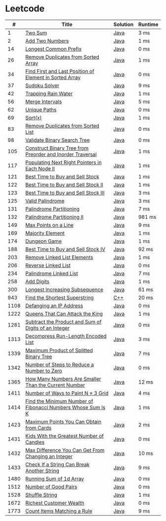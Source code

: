 # Leetcode

| # | Title | Solution | Runtime |
|---| ----- | -------- | ------- |
|1|[ Two Sum](https://leetcode.com/problems/two-sum/)|[Java](./solutions/1.%20Two%20Sum.java)|3 ms|
|2|[ Add Two Numbers](https://leetcode.com/problems/add-two-numbers/)|[Java](./solutions/2.%20Add%20Two%20Numbers.java)|1 ms|
|14|[ Longest Common Prefix](https://leetcode.com/problems/longest-common-prefix/)|[Java](./solutions/14.%20Longest%20Common%20Prefix.java)|0 ms|
|26|[ Remove Duplicates from Sorted Array](https://leetcode.com/problems/remove-duplicates-from-sorted-array/)|[Java](./solutions/26.%20Remove%20Duplicates%20from%20Sorted%20Array.java)|1 ms|
|34|[ Find First and Last Position of Element in Sorted Array](https://leetcode.com/problems/find-first-and-last-position-of-element-in-sorted-array/)|[Java](./solutions/34.%20Find%20First%20and%20Last%20Position%20of%20Element%20in%20Sorted%20Array.java)|0 ms|
|37|[ Sudoku Solver](https://leetcode.com/problems/sudoku-solver/)|[Java](./solutions/37.%20Sudoku%20Solver.java)|9 ms|
|42|[ Trapping Rain Water](https://leetcode.com/problems/trapping-rain-water/)|[Java](./solutions/42.%20Trapping%20Rain%20Water.java)|1 ms|
|56|[ Merge Intervals](https://leetcode.com/problems/merge-intervals/)|[Java](./solutions/56.%20Merge%20Intervals.java)|5 ms|
|62|[ Unique Paths](https://leetcode.com/problems/unique-paths/)|[Java](./solutions/62.%20Unique%20Paths.java)|0 ms|
|69|[ Sqrt(x)](https://leetcode.com/problems/sqrtx/)|[Java](./solutions/69.%20Sqrt(x).java)|1 ms|
|83|[ Remove Duplicates from Sorted List](https://leetcode.com/problems/remove-duplicates-from-sorted-list/)|[Java](./solutions/83.%20Remove%20Duplicates%20from%20Sorted%20List.java)|0 ms|
|98|[ Validate Binary Search Tree](https://leetcode.com/problems/validate-binary-search-tree/)|[Java](./solutions/98.%20Validate%20Binary%20Search%20Tree.java)|0 ms|
|105|[ Construct Binary Tree from Preorder and Inorder Traversal](https://leetcode.com/problems/construct-binary-tree-from-preorder-and-inorder-traversal/)|[Java](./solutions/105.%20Construct%20Binary%20Tree%20from%20Preorder%20and%20Inorder%20Traversal.java)|1 ms|
|117|[ Populating Next Right Pointers in Each Node II](https://leetcode.com/problems/populating-next-right-pointers-in-each-node-ii/)|[Java](./solutions/117.%20Populating%20Next%20Right%20Pointers%20in%20Each%20Node%20II.java)|1 ms|
|121|[ Best Time to Buy and Sell Stock](https://leetcode.com/problems/best-time-to-buy-and-sell-stock/)|[Java](./solutions/121.%20Best%20Time%20to%20Buy%20and%20Sell%20Stock.java)|1 ms|
|122|[ Best Time to Buy and Sell Stock II](https://leetcode.com/problems/best-time-to-buy-and-sell-stock-ii/)|[Java](./solutions/122.%20Best%20Time%20to%20Buy%20and%20Sell%20Stock%20II.java)|1 ms|
|123|[ Best Time to Buy and Sell Stock III](https://leetcode.com/problems/best-time-to-buy-and-sell-stock-iii/)|[Java](./solutions/123.%20Best%20Time%20to%20Buy%20and%20Sell%20Stock%20III.java)|3 ms|
|125|[ Valid Palindrome](https://leetcode.com/problems/valid-palindrome/)|[Java](./solutions/125.%20Valid%20Palindrome.java)|3 ms|
|131|[ Palindrome Partitioning](https://leetcode.com/problems/palindrome-partitioning/)|[Java](./solutions/131.%20Palindrome%20Partitioning.java)|7 ms|
|132|[ Palindrome Partitioning II](https://leetcode.com/problems/palindrome-partitioning-ii/)|[Java](./solutions/132.%20Palindrome%20Partitioning%20II.java)|981 ms|
|149|[ Max Points on a Line](https://leetcode.com/problems/max-points-on-a-line/)|[Java](./solutions/149.%20Max%20Points%20on%20a%20Line.java)|9 ms|
|169|[ Majority Element](https://leetcode.com/problems/majority-element/)|[Java](./solutions/169.%20Majority%20Element.java)|1 ms|
|174|[ Dungeon Game](https://leetcode.com/problems/dungeon-game/)|[Java](./solutions/174.%20Dungeon%20Game.java)|1 ms|
|188|[ Best Time to Buy and Sell Stock IV](https://leetcode.com/problems/best-time-to-buy-and-sell-stock-iv/)|[Java](./solutions/188.%20Best%20Time%20to%20Buy%20and%20Sell%20Stock%20IV.java)|92 ms|
|203|[ Remove Linked List Elements](https://leetcode.com/problems/remove-linked-list-elements/)|[Java](./solutions/203.%20Remove%20Linked%20List%20Elements.java)|1 ms|
|206|[ Reverse Linked List](https://leetcode.com/problems/reverse-linked-list/)|[Java](./solutions/206.%20Reverse%20Linked%20List.java)|0 ms|
|234|[ Palindrome Linked List](https://leetcode.com/problems/palindrome-linked-list/)|[Java](./solutions/234.%20Palindrome%20Linked%20List.java)|7 ms|
|258|[ Add Digits](https://leetcode.com/problems/add-digits/)|[Java](./solutions/258.%20Add%20Digits.java)|1 ms|
|300|[ Longest Increasing Subsequence](https://leetcode.com/problems/longest-increasing-subsequence/)|[Java](./solutions/300.%20Longest%20Increasing%20Subsequence.java)|61 ms|
|943|[ Find the Shortest Superstring](https://leetcode.com/problems/find-the-shortest-superstring/)|[C++](./solutions/943.%20Find%20the%20Shortest%20Superstring.cpp)|20 ms|
|1108|[ Defanging an IP Address](https://leetcode.com/problems/defanging-an-ip-address/)|[Java](./solutions/1108.%20Defanging%20an%20IP%20Address.java)|0 ms|
|1222|[ Queens That Can Attack the King](https://leetcode.com/problems/queens-that-can-attack-the-king/)|[Java](./solutions/1222.%20Queens%20That%20Can%20Attack%20the%20King.java)|1 ms|
|1281|[ Subtract the Product and Sum of Digits of an Integer](https://leetcode.com/problems/subtract-the-product-and-sum-of-digits-of-an-integer/)|[Java](./solutions/1281.%20Subtract%20the%20Product%20and%20Sum%20of%20Digits%20of%20an%20Integer.java)|0 ms|
|1313|[ Decompress Run-Length Encoded List](https://leetcode.com/problems/decompress-run-length-encoded-list/)|[Java](./solutions/1313.%20Decompress%20Run-Length%20Encoded%20List.java)|3 ms|
|1339|[ Maximum Product of Splitted Binary Tree](https://leetcode.com/problems/maximum-product-of-splitted-binary-tree/)|[Java](./solutions/1339.%20Maximum%20Product%20of%20Splitted%20Binary%20Tree.java)|7 ms|
|1342|[ Number of Steps to Reduce a Number to Zero](https://leetcode.com/problems/number-of-steps-to-reduce-a-number-to-zero/)|[Java](./solutions/1342.%20Number%20of%20Steps%20to%20Reduce%20a%20Number%20to%20Zero.java)|0 ms|
|1365|[ How Many Numbers Are Smaller Than the Current Number](https://leetcode.com/problems/how-many-numbers-are-smaller-than-the-current-number/)|[Java](./solutions/1365.%20How%20Many%20Numbers%20Are%20Smaller%20Than%20the%20Current%20Number.java)|12 ms|
|1411|[ Number of Ways to Paint N × 3 Grid](https://leetcode.com/problems/number-of-ways-to-paint-n-3-grid/)|[Java](./solutions/1411.%20Number%20of%20Ways%20to%20Paint%20N%20%C3%97%203%20Grid.java)|4 ms|
|1414|[ Find the Minimum Number of Fibonacci Numbers Whose Sum Is K](https://leetcode.com/problems/find-the-minimum-number-of-fibonacci-numbers-whose-sum-is-k/)|[Java](./solutions/1414.%20Find%20the%20Minimum%20Number%20of%20Fibonacci%20Numbers%20Whose%20Sum%20Is%20K.java)|1 ms|
|1423|[ Maximum Points You Can Obtain from Cards](https://leetcode.com/problems/maximum-points-you-can-obtain-from-cards/)|[Java](./solutions/1423.%20Maximum%20Points%20You%20Can%20Obtain%20from%20Cards.java)|2 ms|
|1431|[ Kids With the Greatest Number of Candies](https://leetcode.com/problems/kids-with-the-greatest-number-of-candies/)|[Java](./solutions/1431.%20Kids%20With%20the%20Greatest%20Number%20of%20Candies.java)|0 ms|
|1432|[ Max Difference You Can Get From Changing an Integer](https://leetcode.com/problems/max-difference-you-can-get-from-changing-an-integer/)|[Java](./solutions/1432.%20Max%20Difference%20You%20Can%20Get%20From%20Changing%20an%20Integer.java)|10 ms|
|1433|[ Check If a String Can Break Another String](https://leetcode.com/problems/check-if-a-string-can-break-another-string/)|[Java](./solutions/1433.%20Check%20If%20a%20String%20Can%20Break%20Another%20String.java)|9 ms|
|1480|[ Running Sum of 1d Array](https://leetcode.com/problems/running-sum-of-1d-array/)|[Java](./solutions/1480.%20Running%20Sum%20of%201d%20Array.java)|0 ms|
|1512|[ Number of Good Pairs](https://leetcode.com/problems/number-of-good-pairs/)|[Java](./solutions/1512.%20Number%20of%20Good%20Pairs.java)|0 ms|
|1528|[ Shuffle String](https://leetcode.com/problems/shuffle-string/)|[Java](./solutions/1528.%20Shuffle%20String.java)|1 ms|
|1672|[ Richest Customer Wealth](https://leetcode.com/problems/richest-customer-wealth/)|[Java](./solutions/1672.%20Richest%20Customer%20Wealth.java)|0 ms|
|1773|[ Count Items Matching a Rule](https://leetcode.com/problems/count-items-matching-a-rule/)|[Java](./solutions/1773.%20Count%20Items%20Matching%20a%20Rule.java)|9 ms|
